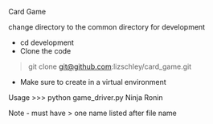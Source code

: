 Card Game

change directory to the common directory for development

* cd development
* Clone the code

> git clone git@github.com:lizschley/card_game.git

* Make sure to create in a virtual environment

Usage >>> python game_driver.py Ninja Ronin

Note - must have > one name listed after file name